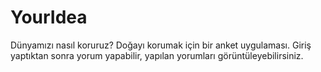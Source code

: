 # YourIdea
Dünyamızı nasıl koruruz?
Doğayı korumak için bir anket uygulaması. 
Giriş yaptıktan sonra yorum yapabilir, yapılan yorumları görüntüleyebilirsiniz.
